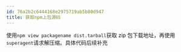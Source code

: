 ```yaml
---
id: 76a2b2c6444168e2975719ab5b80d947
title: 获取npm上包源码
---
```


使用`npm view packagename dist.tarball`获取 zip 包下载地址，再使用`superagent`请求解压缩。具体代码后续补充

